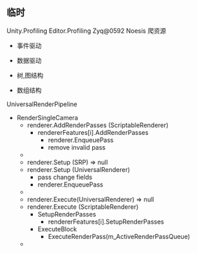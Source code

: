 
## 临时
Unity.Profiling
Editor.Profiling
Zyq@0592
Noesis 爬资源

- 事件驱动
- 数据驱动

- 树,图结构
- 数组结构


UniversalRenderPipeline
- RenderSingleCamera
	- renderer.AddRenderPasses (ScriptableRenderer)
		- rendererFeatures[i].AddRenderPasses
			- renderer.EnqueuePass
			- remove invalid pass
	- 
	- renderer.Setup (SRP) => null
	- renderer.Setup (UniversalRenderer)
		- pass change fields
		- renderer.EnqueuePass
	- 
	- renderer.Execute(UniversalRenderer) => null
	- renderer.Execute (ScriptableRenderer)
		- SetupRenderPasses
			- rendererFeatures[i].SetupRenderPasses
		- ExecuteBlock
			- ExecuteRenderPass(m_ActiveRenderPassQueue)
	- 


